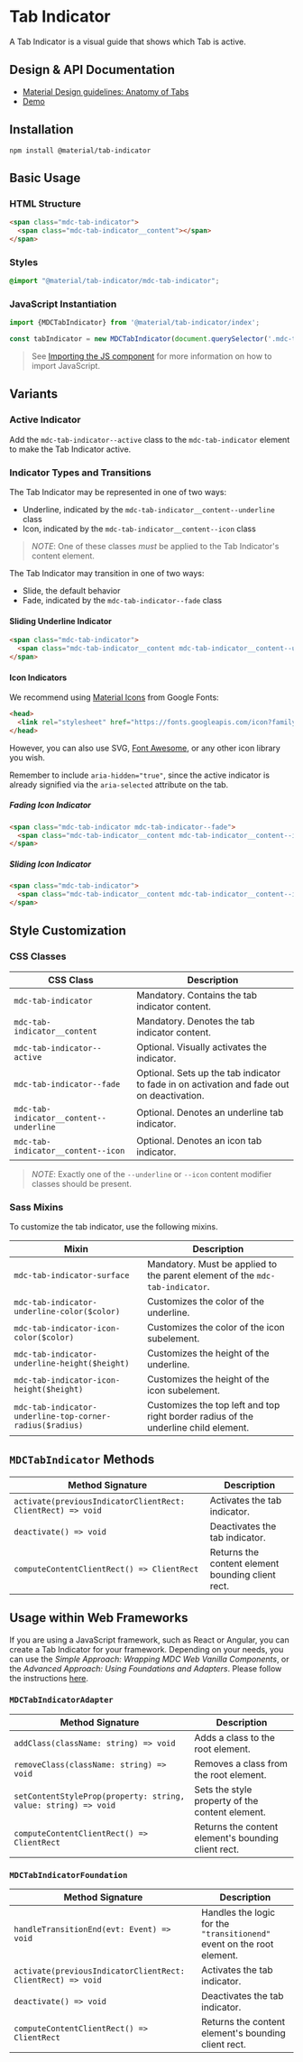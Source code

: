 <!--docs:
title: "Tab Indicator"
layout: detail
section: components
excerpt: "A visual guide that shows which Tab is active."
iconId: tabs
path: /catalog/tabs/indicator/
-->

# Tab Indicator

A Tab Indicator is a visual guide that shows which Tab is active.

## Design & API Documentation

<ul class="icon-list">
  <li class="icon-list-item icon-list-item--spec">
    <a href="https://material.io/go/design-tabs#anatomy">Material Design guidelines: Anatomy of Tabs</a>
  </li>
  <li class="icon-list-item icon-list-item--link">
    <a href="https://material-components.github.io/material-components-web-catalog/#/component/tabs">Demo</a>
  </li>
</ul>

## Installation

```
npm install @material/tab-indicator
```

## Basic Usage

### HTML Structure

```html
<span class="mdc-tab-indicator">
  <span class="mdc-tab-indicator__content"></span>
</span>
```

### Styles

```scss
@import "@material/tab-indicator/mdc-tab-indicator";
```

### JavaScript Instantiation

```js
import {MDCTabIndicator} from '@material/tab-indicator/index';

const tabIndicator = new MDCTabIndicator(document.querySelector('.mdc-tab-indicator'));
```

> See [Importing the JS component](../../docs/importing-js.md) for more information on how to import JavaScript.

## Variants

### Active Indicator

Add the `mdc-tab-indicator--active` class to the `mdc-tab-indicator` element to make the Tab Indicator active.

### Indicator Types and Transitions

The Tab Indicator may be represented in one of two ways:

* Underline, indicated by the `mdc-tab-indicator__content--underline` class
* Icon, indicated by the `mdc-tab-indicator__content--icon` class

> *NOTE*: One of these classes _must_ be applied to the Tab Indicator's content element.

The Tab Indicator may transition in one of two ways:

* Slide, the default behavior
* Fade, indicated by the `mdc-tab-indicator--fade` class

#### Sliding Underline Indicator

```html
<span class="mdc-tab-indicator">
  <span class="mdc-tab-indicator__content mdc-tab-indicator__content--underline"></span>
</span>
```

#### Icon Indicators

We recommend using [Material Icons](https://material.io/tools/icons/) from Google Fonts:

```html
<head>
  <link rel="stylesheet" href="https://fonts.googleapis.com/icon?family=Material+Icons">
</head>
```

However, you can also use SVG, [Font Awesome](https://fontawesome.com/), or any other icon library you wish.

Remember to include `aria-hidden="true"`, since the active indicator is already signified via the
`aria-selected` attribute on the tab.

##### Fading Icon Indicator

```html
<span class="mdc-tab-indicator mdc-tab-indicator--fade">
  <span class="mdc-tab-indicator__content mdc-tab-indicator__content--icon material-icons" aria-hidden="true">star</span>
</span>
```

##### Sliding Icon Indicator

```html
<span class="mdc-tab-indicator">
  <span class="mdc-tab-indicator__content mdc-tab-indicator__content--icon material-icons" aria-hidden="true">star</span>
</span>
```

## Style Customization

### CSS Classes

CSS Class | Description
--- | ---
`mdc-tab-indicator` | Mandatory. Contains the tab indicator content.
`mdc-tab-indicator__content` | Mandatory. Denotes the tab indicator content.
`mdc-tab-indicator--active` | Optional. Visually activates the indicator.
`mdc-tab-indicator--fade` | Optional. Sets up the tab indicator to fade in on activation and fade out on deactivation.
`mdc-tab-indicator__content--underline` | Optional. Denotes an underline tab indicator.
`mdc-tab-indicator__content--icon` | Optional. Denotes an icon tab indicator.

> *NOTE*: Exactly one of the `--underline` or `--icon` content modifier classes should be present.

### Sass Mixins

To customize the tab indicator, use the following mixins.

Mixin | Description
--- | ---
`mdc-tab-indicator-surface` | Mandatory. Must be applied to the parent element of the `mdc-tab-indicator`.
`mdc-tab-indicator-underline-color($color)` | Customizes the color of the underline.
`mdc-tab-indicator-icon-color($color)` | Customizes the color of the icon subelement.
`mdc-tab-indicator-underline-height($height)` | Customizes the height of the underline.
`mdc-tab-indicator-icon-height($height)` | Customizes the height of the icon subelement.
`mdc-tab-indicator-underline-top-corner-radius($radius)` | Customizes the top left and top right border radius of the underline child element.

## `MDCTabIndicator` Methods

Method Signature | Description
--- | ---
`activate(previousIndicatorClientRect: ClientRect) => void` | Activates the tab indicator.
`deactivate() => void` | Deactivates the tab indicator.
`computeContentClientRect() => ClientRect` | Returns the content element bounding client rect.

## Usage within Web Frameworks

If you are using a JavaScript framework, such as React or Angular, you can create a Tab Indicator for your framework. Depending on your needs, you can use the _Simple Approach: Wrapping MDC Web Vanilla Components_, or the _Advanced Approach: Using Foundations and Adapters_. Please follow the instructions [here](../../docs/integrating-into-frameworks.md).

### `MDCTabIndicatorAdapter`

Method Signature | Description
--- | ---
`addClass(className: string) => void` | Adds a class to the root element.
`removeClass(className: string) => void` | Removes a class from the root element.
`setContentStyleProp(property: string, value: string) => void` | Sets the style property of the content element.
`computeContentClientRect() => ClientRect` | Returns the content element's bounding client rect.

### `MDCTabIndicatorFoundation`

Method Signature | Description
--- | ---
`handleTransitionEnd(evt: Event) => void` | Handles the logic for the `"transitionend"` event on the root element.
`activate(previousIndicatorClientRect: ClientRect) => void` | Activates the tab indicator.
`deactivate() => void` | Deactivates the tab indicator.
`computeContentClientRect() => ClientRect` | Returns the content element's bounding client rect.
